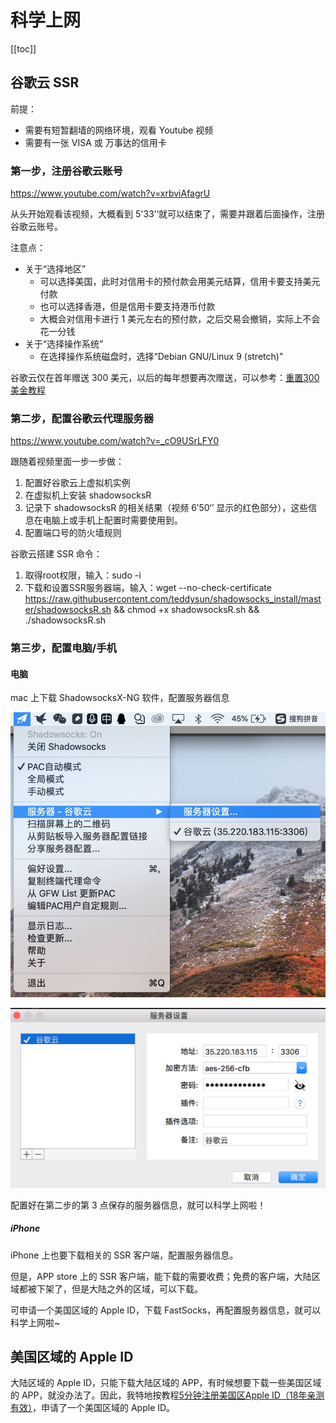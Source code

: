 # 科学上网

[[toc]]

## 谷歌云 SSR

前提：

- 需要有短暂翻墙的网络环境，观看 Youtube 视频
- 需要有一张 VISA 或 万事达的信用卡

### 第一步，注册谷歌云账号

https://www.youtube.com/watch?v=xrbviAfagrU

从头开始观看该视频，大概看到 5'33’‘就可以结束了，需要并跟着后面操作，注册谷歌云账号。

注意点：

- 关于“选择地区”
  - 可以选择美国，此时对信用卡的预付款会用美元结算，信用卡要支持美元付款
  - 也可以选择香港，但是信用卡要支持港币付款
  - 大概会对信用卡进行 1 美元左右的预付款，之后交易会撤销，实际上不会花一分钱
- 关于“选择操作系统”
  - 在选择操作系统磁盘时，选择“Debian GNU/Linux 9 (stretch)”

谷歌云仅在首年赠送 300 美元，以后的每年想要再次赠送，可以参考：[重置300美金教程](https://www.youtube.com/watch?v=7zz1tuohVtI)

### 第二步，配置谷歌云代理服务器

https://www.youtube.com/watch?v=_cO9USrLFY0

跟随着视频里面一步一步做：

1. 配置好谷歌云上虚拟机实例
2. 在虚拟机上安装 shadowsocksR
3. 记录下 shadowsocksR 的相关结果（视频 6’50‘’ 显示的红色部分），这些信息在电脑上或手机上配置时需要使用到。
4. 配置端口号的防火墙规则

谷歌云搭建 SSR 命令：

1. 取得root权限，输入：sudo -i
2. 下载和设置SSR服务器端，输入：wget --no-check-certificate https://raw.githubusercontent.com/teddysun/shadowsocks_install/master/shadowsocksR.sh && chmod +x shadowsocksR.sh && ./shadowsocksR.sh

### 第三步，配置电脑/手机

#### 电脑

mac 上下载 ShadowsocksX-NG 软件，配置服务器信息

![ShadowsocksX-NG 配置 - 1](./img/ShadowsocksX-NG-1.jpeg)

![ShadowsocksX-NG 配置 - 2](./img/ShadowsocksX-NG-2.png)

配置好在第二步的第 3 点保存的服务器信息，就可以科学上网啦！

##### iPhone

iPhone 上也要下载相关的 SSR 客户端，配置服务器信息。

但是，APP store 上的 SSR 客户端，能下载的需要收费；免费的客户端，大陆区域都被下架了，但是大陆之外的区域，可以下载。

可申请一个美国区域的 Apple ID，下载 FastSocks，再配置服务器信息，就可以科学上网啦~

## 美国区域的 Apple ID

大陆区域的 Apple ID，只能下载大陆区域的 APP，有时候想要下载一些美国区域的 APP，就没办法了。因此，我特地按教程[5分钟注册美国区Apple ID（18年亲测有效）](https://zhuanlan.zhihu.com/p/36574047)，申请了一个美国区域的 Apple ID。
